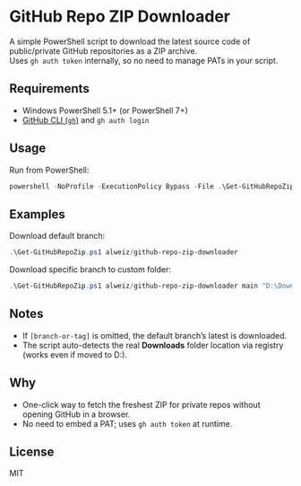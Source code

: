 # GitHub Repo ZIP Downloader

A simple PowerShell script to download the latest source code of public/private GitHub repositories as a ZIP archive.  
Uses `gh auth token` internally, so no need to manage PATs in your script.

## Requirements
- Windows PowerShell 5.1+ (or PowerShell 7+)
- [GitHub CLI (`gh`)](https://cli.github.com/) and `gh auth login`

## Usage

Run from PowerShell:

```powershell
powershell -NoProfile -ExecutionPolicy Bypass -File .\Get-GitHubRepoZip.ps1 owner/repo [branch-or-tag] [output-folder]
```

## Examples

Download default branch:

```powershell
.\Get-GitHubRepoZip.ps1 alweiz/github-repo-zip-downloader
```

Download specific branch to custom folder:

```powershell
.\Get-GitHubRepoZip.ps1 alweiz/github-repo-zip-downloader main "D:\Downloads"
```

## Notes
- If `[branch-or-tag]` is omitted, the default branch’s latest is downloaded.
- The script auto-detects the real **Downloads** folder location via registry (works even if moved to D:).

## Why
- One-click way to fetch the freshest ZIP for private repos without opening GitHub in a browser.
- No need to embed a PAT; uses `gh auth token` at runtime.

## License
MIT
